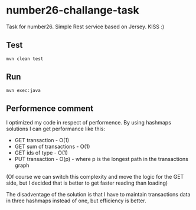 # number26-challange-task
Task for number26. 
Simple Rest service based on Jersey. 
KISS :)

## Test
    mvn clean test

## Run
    mvn exec:java

## Performence comment
I optimized my code in respect of performence. 
By using hashmaps solutions I can get performance like this:
- GET transaction - O(1)
- GET sum of transactions - O(1)
- GET ids of type - O(1)
- PUT transaction - O(p) - where p is the longest path in the transactions graph

(Of course we can switch this complexity and move the logic for the GET side, but I 	decided that is better to get faster reading than loading)
    
The disadventage of the solution is that I have to maintain transactions data in three hashmaps instead of one, but efficiency is better.